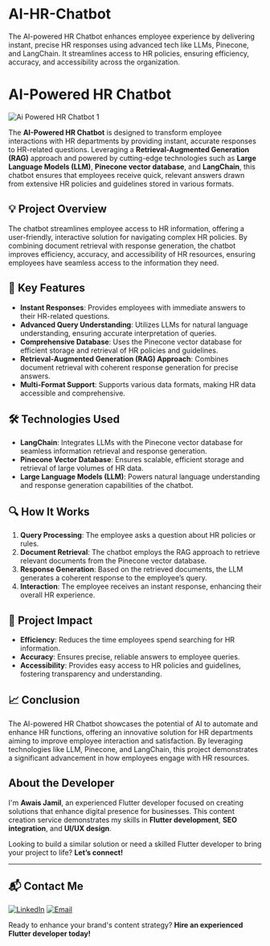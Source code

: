 # AI-HR-Chatbot
The AI-powered HR Chatbot enhances employee experience by delivering instant, precise HR responses using advanced tech like LLMs, Pinecone, and LangChain. It streamlines access to HR policies, ensuring efficiency, accuracy, and accessibility across the organization.
# AI-Powered HR Chatbot

![Ai Powered HR Chatbot 1](https://github.com/user-attachments/assets/489a46b9-6514-465e-9b49-2d9ff943ac48)

The **AI-Powered HR Chatbot** is designed to transform employee interactions with HR departments by providing instant, accurate responses to HR-related questions. Leveraging a **Retrieval-Augmented Generation (RAG)** approach and powered by cutting-edge technologies such as **Large Language Models (LLM)**, **Pinecone vector database**, and **LangChain**, this chatbot ensures that employees receive quick, relevant answers drawn from extensive HR policies and guidelines stored in various formats.

## 💡 Project Overview

The chatbot streamlines employee access to HR information, offering a user-friendly, interactive solution for navigating complex HR policies. By combining document retrieval with response generation, the chatbot improves efficiency, accuracy, and accessibility of HR resources, ensuring employees have seamless access to the information they need.

## 🚀 Key Features

- **Instant Responses**: Provides employees with immediate answers to their HR-related questions.
- **Advanced Query Understanding**: Utilizes LLMs for natural language understanding, ensuring accurate interpretation of queries.
- **Comprehensive Database**: Uses the Pinecone vector database for efficient storage and retrieval of HR policies and guidelines.
- **Retrieval-Augmented Generation (RAG) Approach**: Combines document retrieval with coherent response generation for precise answers.
- **Multi-Format Support**: Supports various data formats, making HR data accessible and comprehensive.

## 🛠️ Technologies Used

- **LangChain**: Integrates LLMs with the Pinecone vector database for seamless information retrieval and response generation.
- **Pinecone Vector Database**: Ensures scalable, efficient storage and retrieval of large volumes of HR data.
- **Large Language Models (LLM)**: Powers natural language understanding and response generation capabilities of the chatbot.

## 🔍 How It Works

1. **Query Processing**: The employee asks a question about HR policies or rules.
2. **Document Retrieval**: The chatbot employs the RAG approach to retrieve relevant documents from the Pinecone vector database.
3. **Response Generation**: Based on the retrieved documents, the LLM generates a coherent response to the employee’s query.
4. **Interaction**: The employee receives an instant response, enhancing their overall HR experience.

## 🌟 Project Impact

- **Efficiency**: Reduces the time employees spend searching for HR information.
- **Accuracy**: Ensures precise, reliable answers to employee queries.
- **Accessibility**: Provides easy access to HR policies and guidelines, fostering transparency and understanding.

## 📈 Conclusion

The AI-powered HR Chatbot showcases the potential of AI to automate and enhance HR functions, offering an innovative solution for HR departments aiming to improve employee interaction and satisfaction. By leveraging technologies like LLM, Pinecone, and LangChain, this project demonstrates a significant advancement in how employees engage with HR resources.

## About the Developer

I'm **Awais Jamil**, an experienced Flutter developer focused on creating solutions that enhance digital presence for businesses. This content creation service demonstrates my skills in **Flutter development**, **SEO integration**, and **UI/UX design**.

Looking to build a similar solution or need a skilled Flutter developer to bring your project to life? **Let’s connect!**

---

## 📬 Contact Me

[![LinkedIn](https://img.shields.io/badge/LinkedIn-Connect-blue?style=for-the-badge&logo=linkedin)](https://www.linkedin.com/in/awais-jamil/)
[![Email](https://img.shields.io/badge/Email-Contact%20Me-orange?style=for-the-badge&logo=gmail)](mailto:awaisjamil.dev@gmail.com)


Ready to enhance your brand's content strategy? **Hire an experienced Flutter developer today!**
